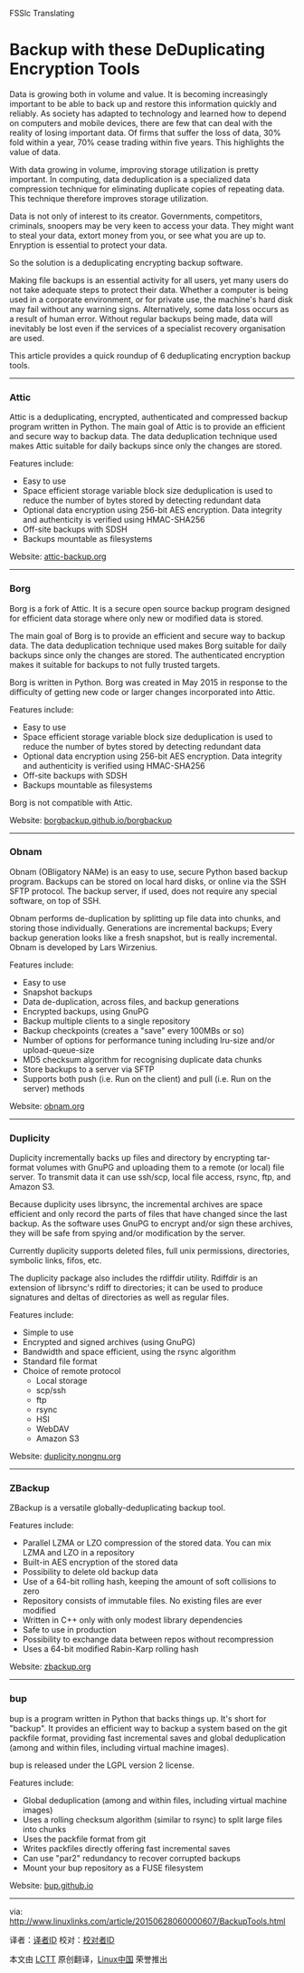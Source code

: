 FSSlc Translating

Backup with these DeDuplicating Encryption Tools
================================================================================
Data is growing both in volume and value. It is becoming increasingly important to be able to back up and restore this information quickly and reliably. As society has adapted to technology and learned how to depend on computers and mobile devices, there are few that can deal with the reality of losing important data. Of firms that suffer the loss of data, 30% fold within a year, 70% cease trading within five years. This highlights the value of data.

With data growing in volume, improving storage utilization is pretty important. In computing, data deduplication is a specialized data compression technique for eliminating duplicate copies of repeating data. This technique therefore improves storage utilization.

Data is not only of interest to its creator. Governments, competitors, criminals, snoopers may be very keen to access your data. They might want to steal your data, extort money from you, or see what you are up to. Enryption is essential to protect your data.

So the solution is a deduplicating encrypting backup software.

Making file backups is an essential activity for all users, yet many users do not take adequate steps to protect their data. Whether a computer is being used in a corporate environment, or for private use, the machine's hard disk may fail without any warning signs. Alternatively, some data loss occurs as a result of human error. Without regular backups being made, data will inevitably be lost even if the services of a specialist recovery organisation are used.

This article provides a quick roundup of 6 deduplicating encryption backup tools. 

----------

### Attic ###

Attic is a deduplicating, encrypted, authenticated and compressed backup program written in Python. The main goal of Attic is to provide an efficient and secure way to backup data. The data deduplication technique used makes Attic suitable for daily backups since only the changes are stored. 

Features include: 

- Easy to use
- Space efficient storage variable block size deduplication is used to reduce the number of bytes stored by detecting redundant data
- Optional data encryption using 256-bit AES encryption. Data integrity and authenticity is verified using HMAC-SHA256
- Off-site backups with SDSH
- Backups mountable as filesystems

Website: [attic-backup.org][1]

----------

### Borg ###

Borg is a fork of Attic. It is a secure open source backup program designed for efficient data storage where only new or modified data is stored.

The main goal of Borg is to provide an efficient and secure way to backup data. The data deduplication technique used makes Borg suitable for daily backups since only the changes are stored. The authenticated encryption makes it suitable for backups to not fully trusted targets.

Borg is written in Python. Borg was created in May 2015 in response to the difficulty of getting new code or larger changes incorporated into Attic.

Features include:

- Easy to use
- Space efficient storage variable block size deduplication is used to reduce the number of bytes stored by detecting redundant data
- Optional data encryption using 256-bit AES encryption. Data integrity and authenticity is verified using HMAC-SHA256
- Off-site backups with SDSH
- Backups mountable as filesystems

Borg is not compatible with Attic.

Website: [borgbackup.github.io/borgbackup][2]

----------

### Obnam ###

Obnam (OBligatory NAMe) is an easy to use, secure Python based backup program. Backups can be stored on local hard disks, or online via the SSH SFTP protocol. The backup server, if used, does not require any special software, on top of SSH.

Obnam performs de-duplication by splitting up file data into chunks, and storing those individually. Generations are incremental backups; Every backup generation looks like a fresh snapshot, but is really incremental. Obnam is developed by Lars Wirzenius.

Features include:

- Easy to use
- Snapshot backups
- Data de-duplication, across files, and backup generations
- Encrypted backups, using GnuPG
- Backup multiple clients to a single repository
- Backup checkpoints (creates a "save" every 100MBs or so)
- Number of options for performance tuning including lru-size and/or upload-queue-size
- MD5 checksum algorithm for recognising duplicate data chunks
- Store backups to a server via SFTP
- Supports both push (i.e. Run on the client) and pull (i.e. Run on the server) methods

Website: [obnam.org][3]

----------

### Duplicity ###

Duplicity incrementally backs up files and directory by encrypting tar-format volumes with GnuPG and uploading them to a remote (or local) file server. To transmit data it can use ssh/scp, local file access, rsync, ftp, and Amazon S3.

Because duplicity uses librsync, the incremental archives are space efficient and only record the parts of files that have changed since the last backup. As the software uses GnuPG to encrypt and/or sign these archives, they will be safe from spying and/or modification by the server.

Currently duplicity supports deleted files, full unix permissions, directories, symbolic links, fifos, etc.

The duplicity package also includes the rdiffdir utility. Rdiffdir is an extension of librsync's rdiff to directories; it can be used to produce signatures and deltas of directories as well as regular files.

Features include:

- Simple to use
- Encrypted and signed archives (using GnuPG)
- Bandwidth and space efficient, using the rsync algorithm
- Standard file format
- Choice of remote protocol
    - Local storage
    - scp/ssh
    - ftp
    - rsync
    - HSI
    - WebDAV
    - Amazon S3

Website: [duplicity.nongnu.org][4]

----------

### ZBackup ###

ZBackup is a versatile globally-deduplicating backup tool.

Features include:

- Parallel LZMA or LZO compression of the stored data. You can mix LZMA and LZO in a repository
- Built-in AES encryption of the stored data
- Possibility to delete old backup data
- Use of a 64-bit rolling hash, keeping the amount of soft collisions to zero
- Repository consists of immutable files. No existing files are ever modified
- Written in C++ only with only modest library dependencies
- Safe to use in production
- Possibility to exchange data between repos without recompression
- Uses a 64-bit modified Rabin-Karp rolling hash

Website: [zbackup.org][5]

----------

### bup ###

bup is a program written in Python that backs things up. It's short for "backup". It provides an efficient way to backup a system based on the git packfile format, providing fast incremental saves and global deduplication (among and within files, including virtual machine images).

bup is released under the LGPL version 2 license.

Features include:

- Global deduplication (among and within files, including virtual machine images)
- Uses a rolling checksum algorithm (similar to rsync) to split large files into chunks
- Uses the packfile format from git
- Writes packfiles directly offering fast incremental saves
- Can use "par2" redundancy to recover corrupted backups
- Mount your bup repository as a FUSE filesystem

Website: [bup.github.io][6]

--------------------------------------------------------------------------------

via: http://www.linuxlinks.com/article/20150628060000607/BackupTools.html

译者：[译者ID](https://github.com/译者ID)
校对：[校对者ID](https://github.com/校对者ID)

本文由 [LCTT](https://github.com/LCTT/TranslateProject) 原创翻译，[Linux中国](https://linux.cn/) 荣誉推出

[1]:https://attic-backup.org/
[2]:https://borgbackup.github.io/borgbackup/
[3]:http://obnam.org/
[4]:http://duplicity.nongnu.org/
[5]:http://zbackup.org/
[6]:https://bup.github.io/
